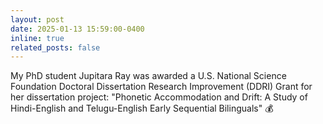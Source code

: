 ```yaml
---
layout: post
date: 2025-01-13 15:59:00-0400
inline: true
related_posts: false
---
```


My PhD student Jupitara Ray was awarded a U.S. National Science Foundation Doctoral Dissertation Research Improvement (DDRI) Grant for her dissertation project: "Phonetic Accommodation and Drift: A Study of Hindi-English and Telugu-English Early Sequential Bilinguals" 💰

